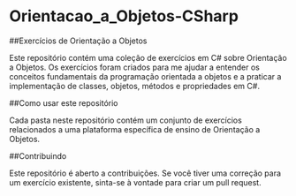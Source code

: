 # Orientacao_a_Objetos-CSharp

##Exercícios de Orientação a Objetos

Este repositório contém uma coleção de exercícios em C# sobre Orientação a Objetos. 
Os exercícios foram criados para me ajudar a entender os conceitos fundamentais da programação orientada a objetos e a praticar a implementação de classes, objetos, métodos e propriedades em C#.

##Como usar este repositório

Cada pasta neste repositório contém um conjunto de exercícios relacionados a uma plataforma específica de ensino de Orientação a Objetos.

##Contribuindo

Este repositório é aberto a contribuições. Se você tiver uma correção para um exercício existente, sinta-se à vontade para criar um pull request.
